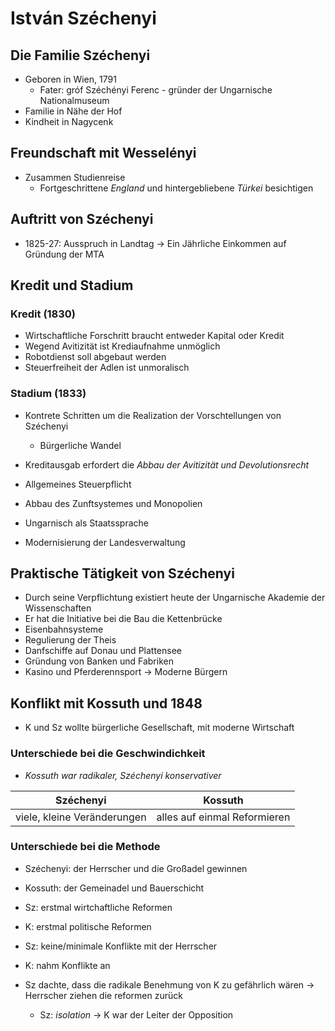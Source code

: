 # István Széchenyi

## Die Familie Széchenyi

- Geboren in Wien, 1791
  - Fater: gróf Széchényi Ferenc - gründer der Ungarnische Nationalmuseum 
- Familie in Nähe der Hof
- Kindheit in Nagycenk

## Freundschaft mit Wesselényi

- Zusammen Studienreise
  - Fortgeschrittene *England* und hintergebliebene *Türkei* besichtigen

## Auftritt von Széchenyi

- 1825-27: Ausspruch in Landtag -> Ein Jährliche Einkommen auf Gründung der MTA


## Kredit und Stadium

### Kredit (1830)

- Wirtschaftliche Forschritt braucht entweder Kapital oder Kredit
- Wegend Avitizität ist Krediaufnahme unmöglich
- Robotdienst soll abgebaut werden
- Steuerfreiheit der Adlen ist unmoralisch

### Stadium (1833)

- Kontrete Schritten um die Realization der Vorschtellungen von Széchenyi
  - Bürgerliche Wandel

- Kreditausgab erfordert die *Abbau der Avitizität und Devolutionsrecht*
- Allgemeines Steuerpflicht
- Abbau des Zunftsystemes und Monopolien
- Ungarnisch als Staatssprache
- Modernisierung der Landesverwaltung

## Praktische Tätigkeit von Széchenyi

- Durch seine Verpflichtung existiert heute der Ungarnische Akademie der Wissenschaften
- Er hat die Initiative bei die Bau die Kettenbrücke
- Eisenbahnsysteme
- Regulierung der Theis
- Danfschiffe auf Donau und Plattensee
- Gründung von Banken und Fabriken
- Kasino und Pferderennsport -> Moderne Bürgern

## Konflikt mit Kossuth und 1848

- K und Sz wollte bürgerliche Gesellschaft, mit moderne Wirtschaft

### Unterschiede bei die Geschwindichkeit
 
- *Kossuth war radikaler, Széchenyi konservativer*

| Széchenyi | Kossuth |
| --- | --- |
|viele, kleine Veränderungen | alles auf einmal Reformieren |

### Unterschiede bei die Methode

- Széchenyi: der Herrscher und die Großadel gewinnen
- Kossuth: der Gemeinadel und Bauerschicht

- Sz: erstmal wirtchaftliche Reformen
- K: erstmal politische Reformen

- Sz: keine/minimale Konflikte mit der Herrscher
- K: nahm Konflikte an

- Sz dachte, dass die radikale Benehmung von K zu gefährlich wären -> Herrscher ziehen die reformen zurück
  - Sz: *isolation* -> K war der Leiter der Opposition


